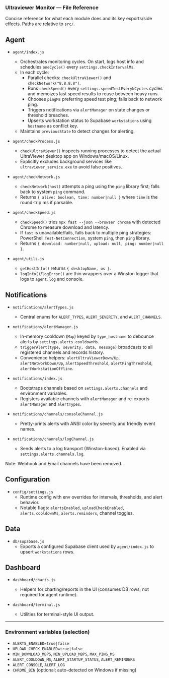 ### Ultraviewer Monitor — File Reference

Concise reference for what each module does and its key exports/side effects. Paths are relative to `src/`.

## Agent

- `agent/index.js`

  - Orchestrates monitoring cycles. On start, logs host info and schedules `oneCycle()` every `settings.checkIntervalMs`.
  - In each cycle:
    - Parallel checks: `checkUltraViewer()` and `checkNetwork("8.8.8.8")`.
    - Runs `checkSpeed()` every `settings.speedTestEveryNCycles` cycles and memoizes last speed results to reuse between heavy runs.
    - Chooses `pingMs` preferring speed test ping; falls back to network ping.
    - Triggers notifications via `alertManager` on state changes or threshold breaches.
    - Upserts workstation status to Supabase `workstations` using `hostname` as conflict key.
  - Maintains `previousState` to detect changes for alerting.

- `agent/checkProcess.js`

  - `checkUltraViewer()` inspects running processes to detect the actual UltraViewer desktop app on Windows/macOS/Linux.
  - Explicitly excludes background services like `ultraviewer_service.exe` to avoid false positives.

- `agent/checkNetwork.js`

  - `checkNetwork(host)` attempts a ping using the `ping` library first; falls back to system `ping` command.
  - Returns `{ alive: boolean, time: number|null }` where `time` is the round-trip ms if parsable.

- `agent/checkSpeed.js`

  - `checkSpeed()` tries `npx fast --json --browser chrome` with detected Chrome to measure download and latency.
  - If `fast` is unavailable/fails, falls back to multiple ping strategies: PowerShell `Test-NetConnection`, system `ping`, then `ping` library.
  - Returns `{ download: number|null, upload: null, ping: number|null }`.

- `agent/utils.js`
  - `getHostInfo()` returns `{ desktopName, os }`.
  - `logInfo()`/`logError()` are thin wrappers over a Winston logger that logs to `agent.log` and console.

## Notifications

- `notifications/alertTypes.js`

  - Central enums for `ALERT_TYPES`, `ALERT_SEVERITY`, and `ALERT_CHANNELS`.

- `notifications/alertManager.js`

  - In-memory cooldown (`Map`) keyed by `type_hostname` to debounce alerts by `settings.alerts.cooldownMs`.
  - `triggerAlert(type, severity, data, message)` broadcasts to all registered channels and records history.
  - Convenience helpers: `alertUltraViewerDown/Up`, `alertNetworkDown/Up`, `alertSpeedThreshold`, `alertPingThreshold`, `alertWorkstationOffline`.

- `notifications/index.js`

  - Bootstraps channels based on `settings.alerts.channels` and environment variables.
  - Registers available channels with `alertManager` and re-exports `alertManager` and `alertTypes`.

- `notifications/channels/consoleChannel.js`

  - Pretty-prints alerts with ANSI color by severity and friendly event names.

- `notifications/channels/logChannel.js`

  - Sends alerts to a log transport (Winston-based). Enabled via `settings.alerts.channels.log`.

Note: Webhook and Email channels have been removed.

## Configuration

- `config/settings.js`
  - Runtime config with env overrides for intervals, thresholds, and alert behavior.
  - Notable flags: `alertsEnabled`, `uploadCheckEnabled`, `alerts.cooldownMs`, `alerts.reminders`, channel toggles.

## Data

- `db/supabase.js`
  - Exports a configured Supabase client used by `agent/index.js` to upsert `workstations` rows.

## Dashboard

- `dashboard/charts.js`

  - Helpers for charting/reports in the UI (consumes DB rows; not required for agent runtime).

- `dashboard/terminal.js`
  - Utilities for terminal-style UI output.

---

### Environment variables (selection)

- `ALERTS_ENABLED=true|false`
- `UPLOAD_CHECK_ENABLED=true|false`
- `MIN_DOWNLOAD_MBPS`, `MIN_UPLOAD_MBPS`, `MAX_PING_MS`
- `ALERT_COOLDOWN_MS`, `ALERT_STARTUP_STATUS`, `ALERT_REMINDERS`
- `ALERT_CONSOLE`, `ALERT_LOG`
- `CHROME_BIN` (optional; auto-detected on Windows if missing)
